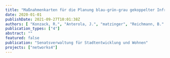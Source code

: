 ```yaml
---
title: "Maßnahmenkarten für die Planung blau-grün-grau gekoppelter Infrastrukturen in der wassersensiblen Stadt"
date: 2020-01-01
publishDate: 2021-09-27T10:01:38Z
authors: [ "Konzack, R.", "Anterola, J.", "matzinger", "Reichmann, B." ]
publication_types: ["4"]
abstract: ""
featured: false
publication: "Senatsverwaltung für Stadtentwicklung und Wohnen"
projects: ["networks4"]
---
```



